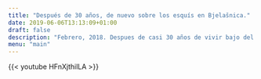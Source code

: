 ```yaml
---
title: "Después de 30 años, de nuevo sobre los esquís en Bjelašnica."
date: 2019-06-06T13:13:09+01:00
draft: false
description: "Febrero, 2018. Despues de casi 30 años de vivir bajo del sol Africano, he vuelto a esquiar sobre la nieve. Por supuesto, la montaña elegida es Bjelašnica a 28km de Sarajevo, Bosnia. Un video corto hecho por mi esposa."
menu: "main"
---
```


{{< youtube HFnXjthilLA >}}